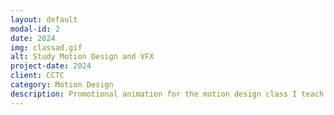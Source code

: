```yaml
---
layout: default
modal-id: 2
date: 2024
img: classad.gif
alt: Study Motion Design and VFX
project-date: 2024
client: CCTC
category: Motion Design
description: Promotional animation for the motion design class I teach.
---
```

